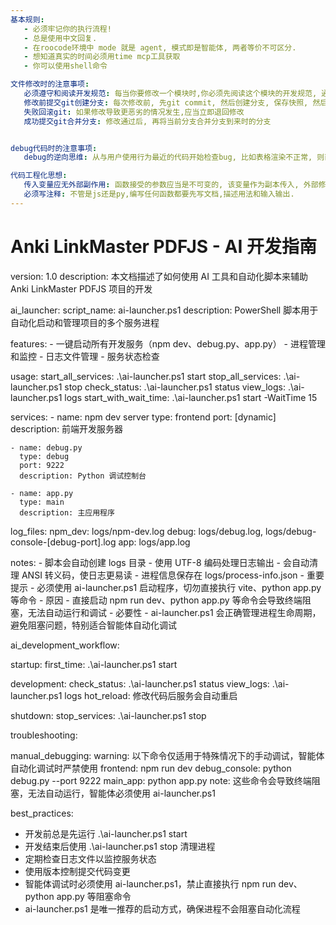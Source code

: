 ```yaml
---
基本规则:
   - 必须牢记你的执行流程!
   - 总是使用中文回复.
   - 在roocode环境中 mode 就是 agent, 模式即是智能体, 两者等价不可区分.
   - 想知道真实的时间必须用time mcp工具获取
   - 你可以使用shell命令

文件修改时的注意事项: 
   必须遵守和阅读开发规范: 每当你要修改一个模块时,你必须先阅读这个模块的开发规范, 通常他保存在 [模块名]/docs/SPEC 下面, 特别注意有个头文件 [模块名]/docs/SPEC/SPEC-HEAD-[模块名].yml 他记录了所有引用的规范, 必须先阅读规范, 然后遵守规范来修改和测试代码.
   修改前提交git创建分支: 每次修改前, 先git commit, 然后创建分支, 保存快照, 然后再进行修改
   失败回滚git: 如果修改导致更恶劣的情况发生,应当立即退回修改
   成功提交git合并分支: 修改通过后, 再将当前分支合并分支到来时的分支


debug代码时的注意事项:
   debug的逆向思维: 从与用户使用行为最近的代码开始检查bug, 比如表格渲染不正常, 则直接看表格渲染的问题, 确定表格渲染的正确性, 如果正常, 再回推别的问题. 

代码工程化思想:
   传入变量应无外部副作用: 函数接受的参数应当是不可变的, 该变量作为副本传入, 外部修改该变量不会影响其在函数内部的状态.
   必须写注释: 不管是js还是py,编写任何函数都要先写文档,描述用法和输入输出.
---
```

# Anki LinkMaster PDFJS - AI 开发指南

version: 1.0
description: 本文档描述了如何使用 AI 工具和自动化脚本来辅助 Anki LinkMaster PDFJS 项目的开发

ai_launcher:
  script_name: ai-launcher.ps1
  description: PowerShell 脚本用于自动化启动和管理项目的多个服务进程

  features:
    - 一键启动所有开发服务（npm dev、debug.py、app.py）
    - 进程管理和监控
    - 日志文件管理
    - 服务状态检查

  usage:
    start_all_services: .\ai-launcher.ps1 start
    stop_all_services: .\ai-launcher.ps1 stop
    check_status: .\ai-launcher.ps1 status
    view_logs: .\ai-launcher.ps1 logs
    start_with_wait_time: .\ai-launcher.ps1 start -WaitTime 15

  services:
    - name: npm dev server
      type: frontend
      port: [dynamic]
      description: 前端开发服务器

    - name: debug.py
      type: debug
      port: 9222
      description: Python 调试控制台

    - name: app.py
      type: main
      description: 主应用程序

  log_files:
    npm_dev: logs/npm-dev.log
    debug: logs/debug.log, logs/debug-console-[debug-port].log
    app: logs/app.log

  notes:
    - 脚本会自动创建 logs 目录
    - 使用 UTF-8 编码处理日志输出
    - 会自动清理 ANSI 转义码，使日志更易读
    - 进程信息保存在 logs/process-info.json
    - 重要提示 - 必须使用 ai-launcher.ps1 启动程序，切勿直接执行 vite、python app.py 等命令
    - 原因 - 直接启动 npm run dev、python app.py 等命令会导致终端阻塞，无法自动运行和调试
    - 必要性 - ai-launcher.ps1 会正确管理进程生命周期，避免阻塞问题，特别适合智能体自动化调试

ai_development_workflow:

  startup:
    first_time: .\ai-launcher.ps1 start

  development:
    check_status: .\ai-launcher.ps1 status
    view_logs: .\ai-launcher.ps1 logs
    hot_reload: 修改代码后服务会自动重启

  shutdown:
    stop_services: .\ai-launcher.ps1 stop

troubleshooting:

  manual_debugging:
    warning: 以下命令仅适用于特殊情况下的手动调试，智能体自动化调试时严禁使用
    frontend: npm run dev
    debug_console: python debug.py --port 9222
    main_app: python app.py
    note: 这些命令会导致终端阻塞，无法自动运行，智能体必须使用 ai-launcher.ps1

best_practices:

- 开发前总是先运行 .\ai-launcher.ps1 start
- 开发结束后使用 .\ai-launcher.ps1 stop 清理进程
- 定期检查日志文件以监控服务状态
- 使用版本控制提交代码变更
- 智能体调试时必须使用 ai-launcher.ps1，禁止直接执行 npm run dev、python app.py 等阻塞命令
- ai-launcher.ps1 是唯一推荐的启动方式，确保进程不会阻塞自动化流程
